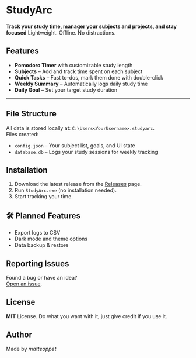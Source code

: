 # StudyArc

**Track your study time, manager your subjects and projects, and stay focused**
Lightweight. Offline. No distractions.

## Features
- **Pomodoro Timer** with customizable study length
- **Subjects** – Add and track time spent on each subject
- **Quick Tasks** – Fast to-dos, mark them done with double-click
- **Weekly Summary** – Automatically logs daily study time
- **Daily Goal** – Set your target study duration

---

## File Structure
All data is stored locally at: `C:\Users<YourUsername>.studyarc`.<br>
Files created:
- `config.json` – Your subject list, goals, and UI state
- `database.db` – Logs your study sessions for weekly tracking


## Installation

1. Download the latest release from the [Releases](https://github.com/matteoppet/studyarc/releases) page.
2. Run `StudyArc.exe` (no installation needed).
3. Start tracking your time.

## 🛠 Planned Features

- Export logs to CSV
- Dark mode and theme options
- Data backup & restore

## Reporting Issues

Found a bug or have an idea?  
[Open an issue](https://github.com/matteoppet/studyarc/issues).

## License

**MIT** License. Do what you want with it, just give credit if you use it.

## Author

Made by _matteoppet_